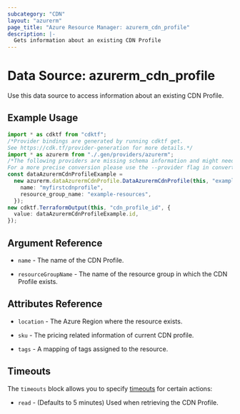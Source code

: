 ```yaml
---
subcategory: "CDN"
layout: "azurerm"
page_title: "Azure Resource Manager: azurerm_cdn_profile"
description: |-
  Gets information about an existing CDN Profile
---
```


# Data Source: azurerm\_cdn\_profile

Use this data source to access information about an existing CDN Profile.

## Example Usage

```typescript
import * as cdktf from "cdktf";
/*Provider bindings are generated by running cdktf get.
See https://cdk.tf/provider-generation for more details.*/
import * as azurerm from "./.gen/providers/azurerm";
/*The following providers are missing schema information and might need manual adjustments to synthesize correctly: azurerm.
For a more precise conversion please use the --provider flag in convert.*/
const dataAzurermCdnProfileExample =
  new azurerm.dataAzurermCdnProfile.DataAzurermCdnProfile(this, "example", {
    name: "myfirstcdnprofile",
    resource_group_name: "example-resources",
  });
new cdktf.TerraformOutput(this, "cdn_profile_id", {
  value: dataAzurermCdnProfileExample.id,
});

```

## Argument Reference

*   `name` - The name of the CDN Profile.

*   `resourceGroupName` - The name of the resource group in which the CDN Profile exists.

## Attributes Reference

*   `location` - The Azure Region where the resource exists.

*   `sku` - The pricing related information of current CDN profile.

*   `tags` - A mapping of tags assigned to the resource.

## Timeouts

The `timeouts` block allows you to specify [timeouts](https://www.terraform.io/language/resources/syntax#operation-timeouts) for certain actions:

* `read` - (Defaults to 5 minutes) Used when retrieving the CDN Profile.
